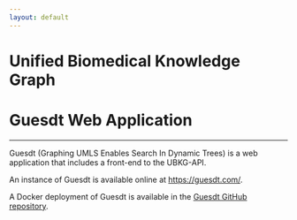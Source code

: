 ```yaml
---
layout: default
---
```

# Unified Biomedical Knowledge Graph 
# Guesdt Web Application

---
Guesdt (Graphing UMLS Enables Search In Dynamic Trees) is a web application that 
includes a front-end to the UBKG-API.

An instance of Guesdt is available online at https://guesdt.com/.

A Docker deployment of Guesdt is available in the [Guesdt GitHub repository](https://github.com/x-atlas-consortia/Guesdt).
